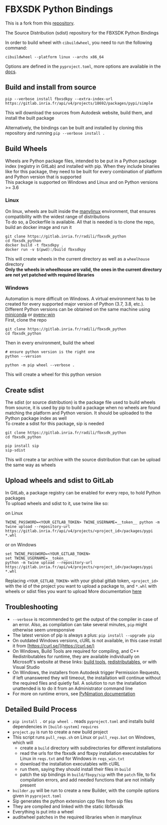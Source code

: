 # FBXSDK Python Bindings

This is a fork from this [repository](https://gitlab.inria.fr/radili/fbxsdk_python).

The Source Distribution (sdist) repository for the FBXSDK Python Bindings     

In order to build wheel with `cibuildwheel`, you need to run the following command:

```shell
cibuildwheel --platform linux --archs x86_64
```

Options are defined in the `pyproject.toml`, more options are available in the [docs](https://cibuildwheel.readthedocs.io/en/stable/options/).

## Build and install from source

```
pip --verbose install fbxsdkpy --extra-index-url https://gitlab.inria.fr/api/v4/projects/18692/packages/pypi/simple
```
This will download the sources from Autodesk website, build them, and install the built package

Alternatively, the bindings can be built and installed by cloning this repository and running `pip --verbose install .`

## Build Wheels

Wheels are Python package files, intended to be put in a Python package index (registry in GitLab) and installed with pip. When they include binaries like for this package, they need to be built for every combination of platform and Python version that is supported    
This package is supported on Windows and Linux and on Python versions >= 3.6    

### Linux

On linux, wheels are built inside the [manylinux](https://github.com/pypa/manylinux) environment, that ensures compatibility with the widest range of distributions    
To do so, a Dockerfile is available. All that is needed is to clone the repo, build an docker image and run it    

```
git clone https://gitlab.inria.fr/radili/fbxsdk_python
cd fbxsdk_python
docker build -t fbxsdkpy .
docker run -v $(pwd):/build fbxsdkpy
```

This will create wheels in the current directory as well as a `wheelhouse` directory    
**Only the wheels in wheelhouse are valid, the ones in the current directory are not yet patched with required libraries**

### Windows

Automation is more difficult on Windows. A virtual environment has to be created for every supported major version of Python (3.7, 3.8, etc.). Different Python versions can be obtained on the same machine using [miniconda](https://conda.io/miniconda.html) or [pyenv-win](https://github.com/pyenv-win/pyenv-win)    
First, clone the repo

```
git clone https://gitlab.inria.fr/radili/fbxsdk_python
cd fbxsdk_python
```

Then in every environment, build the wheel    

```
# ensure python version is the right one
python --version

python -m pip wheel --verbose .
```

This will create a wheel for this python version

## Create sdist

The sdist (or source distribution) is the package file used to build wheels from source, it is used by pip to build a package when no wheels are found matching the platform and Python version. It should be uploaded to the Python package index as well    
To create a sdist for this package, sip is needed

```
git clone https://gitlab.inria.fr/radili/fbxsdk_python
cd fbxsdk_python

pip install sip
sip-sdist
```

This will create a tar archive with the source distribution that can be upload the same way as wheels

## Upload wheels and sdist to GitLab

In GitLab, a package registry can be enabled for every repo, to hold Python packages    
To upload wheels and sdist to it, use twine like so:

on Linux

```
TWINE_PASSWORD=<YOUR_GITLAB_TOKEN> TWINE_USERNAME=__token__ python -m twine upload --repository-url https://gitlab.inria.fr/api/v4/projects/<project_id>/packages/pypi *.whl
```

or on Windows

```
set TWINE_PASSWORD=<YOUR_GITLAB_TOKEN>
set TWINE_USERNAME=__token__
python -m twine upload --repository-url https://gitlab.inria.fr/api/v4/projects/<project_id>/packages/pypi *.whl
```

Replacing `<YOUR_GITLAB_TOKEN>` with your global gitlab token, `<project_id>` with the id of the project you want to upload a package to, and `*.whl` with wheels or sdist files you want to upload
More documentation [here](https://gitlab.inria.fr/help/user/packages/pypi_repository/index)

## Troubleshooting

- `--verbose` is recommended to get the output of the compiler in case of an error. Also, as compilation can take several minutes, `pip` might otherwise seem unresponsive  
- The latest version of pip is always a plus: `pip install --upgrade pip`
- On outdated Windows versions, cURL is not available, in this case install it from [https://curl.se/](https://curl.se/)
- On Windows, Build Tools are required for compiling, and C++ Redistributables for runtime, they are available individually on Microsoft's website at these links: [build tools](https://aka.ms/vs/16/release/vs_buildtools.exe), [redistributables](https://aka.ms/vs/16/release/vc_redist.x64.exe), or with Visual Studio
- On Windows, the installers from Autodesk trigger Permission Requests, if left unanswered they will timeout, the installation will continue without the required files and quietly fail. A solution to run the installation unattended is to do it from an Administrator command line
- For more on runtime errors, see [PyNimation documentation](https://lhoyet.gitlabpages.inria.fr/pynimation/static/overview/troubleshooting.html#importerror-dll-load-failed-while-importing-fbx)

## Detailed Build Process

- `pip install .` or `pip wheel .` reads `pyproject.toml` and installs build dependencies in `[build-system]` `requires`
- `project.py` is run to create a new build project
- This script runs `pull_reqs.sh` on Linux or `pull_reqs.bat` on Windows, which will
  - create a `build` directory with subdirectories for different installations
  - read the urls for the fbxsdk and fbxpy installation executables for Linux in `reqs.txt` and for Windows in `reqs_win.txt`
  - download the installation executables with cURL
  - run them, saying they should install their files in `build`
  - patch the sip bindings in `build/fbxpy/sip` with the `patch` file, to fix compilation errors, and add needed functions that are not initially present
- `builder.py` will be run to create a new Builder, with the compile options given in `pyproject.toml`
- Sip generates the python extension cpp files from sip files
- They are compiled and linked with the static libfbxsdk
- Everything is put into a wheel
- auditwheel patches in the required libraries when in manylinux
